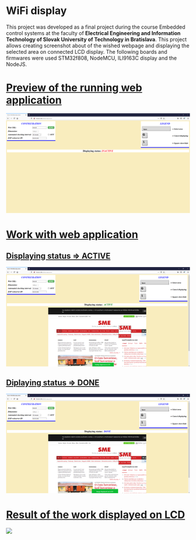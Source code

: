 # WiFi display
<p>This project was developed as a final project during the course Embedded control systems at the faculty of <b>Electrical Engineering and Information Technology of Slovak University of Technology in Bratislava</b>. This project allows creating screenshot about of the wished webpage and displaying the selected area on connected LCD display. The following boards and firmwares were used STM32f808, NodeMCU, ILI9163C display and the NodeJS.</p> 

<h1><u>Preview of the running web application</u></h1>
<img src="./images/web_aplication.png">

<h1><u>Work with web application</u></h1>

<h2><u>Displaying status => ACTIVE</u></h2>
<img src="./images/work_active.png">

<h2><u>Diplaying status => DONE</u></h2>
<img src="./images/work_done.png">

<h1><u>Result of the work displayed on LCD</u></h1>
<img src="./images/result.png">

